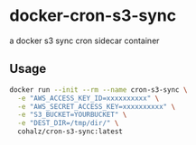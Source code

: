 # docker-cron-s3-sync
a docker s3 sync cron sidecar container

## Usage

```bash
docker run --init --rm --name cron-s3-sync \
  -e "AWS_ACCESS_KEY_ID=xxxxxxxxxx" \
  -e "AWS_SECRET_ACCESS_KEY=xxxxxxxxxx" \
  -e "S3_BUCKET=YOURBUCKET" \
  -e "DEST_DIR=/tmp/dir/" \
  cohalz/cron-s3-sync:latest
```
